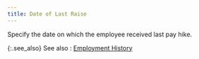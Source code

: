 ```yaml
---
title: Date of Last Raise
---
```



Specify the date on which the employee received last pay hike.


{:.see_also}
See also
: [Employment  History](JavaScript:RelatedTopics1.Click())<!--Metadata type="DesignerControl" startspan
<object CLASSID="clsid:ADB880A6-D8FF-11CF-9377-00AA003B7A11"
	ID=RelatedTopics1
	TYPE="application/x-oleobject">
</object>-->

<object classid="clsid:ADB880A6-D8FF-11CF-9377-00AA003B7A11" id="RelatedTopics1" type="application/x-oleobject"> 
 <param name="Command" value="Related Topics">
<param name="Window" value="second">
<param name="Item1" value="Employment History;{{site.prl_chm}}/misc/employment_history.html">
</object><!--Metadata type="DesignerControl" endspan-->
